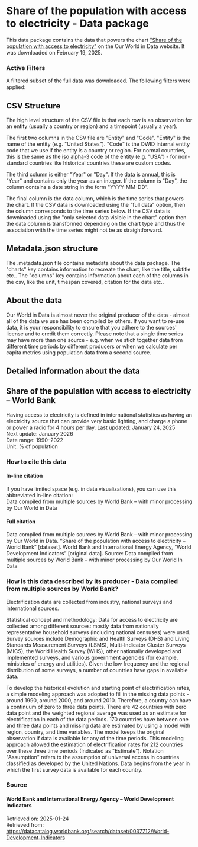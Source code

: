 # Share of the population with access to electricity - Data package

This data package contains the data that powers the chart ["Share of the population with access to electricity"](https://ourworldindata.org/grapher/share-of-the-population-with-access-to-electricity?v=1&csvType=full&useColumnShortNames=false) on the Our World in Data website. It was downloaded on February 19, 2025.

### Active Filters

A filtered subset of the full data was downloaded. The following filters were applied:

## CSV Structure

The high level structure of the CSV file is that each row is an observation for an entity (usually a country or region) and a timepoint (usually a year).

The first two columns in the CSV file are "Entity" and "Code". "Entity" is the name of the entity (e.g. "United States"). "Code" is the OWID internal entity code that we use if the entity is a country or region. For normal countries, this is the same as the [iso alpha-3](https://en.wikipedia.org/wiki/ISO_3166-1_alpha-3) code of the entity (e.g. "USA") - for non-standard countries like historical countries these are custom codes.

The third column is either "Year" or "Day". If the data is annual, this is "Year" and contains only the year as an integer. If the column is "Day", the column contains a date string in the form "YYYY-MM-DD".

The final column is the data column, which is the time series that powers the chart. If the CSV data is downloaded using the "full data" option, then the column corresponds to the time series below. If the CSV data is downloaded using the "only selected data visible in the chart" option then the data column is transformed depending on the chart type and thus the association with the time series might not be as straightforward.

## Metadata.json structure

The .metadata.json file contains metadata about the data package. The "charts" key contains information to recreate the chart, like the title, subtitle etc.. The "columns" key contains information about each of the columns in the csv, like the unit, timespan covered, citation for the data etc..

## About the data

Our World in Data is almost never the original producer of the data - almost all of the data we use has been compiled by others. If you want to re-use data, it is your responsibility to ensure that you adhere to the sources' license and to credit them correctly. Please note that a single time series may have more than one source - e.g. when we stich together data from different time periods by different producers or when we calculate per capita metrics using population data from a second source.

## Detailed information about the data


## Share of the population with access to electricity – World Bank
Having access to electricity is defined in international statistics as having an electricity source that can provide very basic lighting, and charge a phone or power a radio for 4 hours per day.
Last updated: January 24, 2025  
Next update: January 2026  
Date range: 1990–2022  
Unit: % of population  


### How to cite this data

#### In-line citation
If you have limited space (e.g. in data visualizations), you can use this abbreviated in-line citation:  
Data compiled from multiple sources by World Bank – with minor processing by Our World in Data

#### Full citation
Data compiled from multiple sources by World Bank – with minor processing by Our World in Data. “Share of the population with access to electricity – World Bank” [dataset]. World Bank and International Energy Agency, “World Development Indicators” [original data].
Source: Data compiled from multiple sources by World Bank – with minor processing by Our World In Data

### How is this data described by its producer - Data compiled from multiple sources by World Bank?
Electrification data are collected from industry, national surveys and international sources.

Statistical concept and methodology: Data for access to electricity are collected among different sources: mostly data from nationally representative household surveys (including national censuses) were used. Survey sources include Demographic and Health Surveys (DHS) and Living Standards Measurement Surveys (LSMS), Multi-Indicator Cluster Surveys (MICS), the World Health Survey (WHS), other nationally developed and implemented surveys, and various government agencies (for example, ministries of energy and utilities). Given the low frequency and the regional distribution of some surveys, a number of countries have gaps in available data.

To develop the historical evolution and starting point of electrification rates, a simple modeling approach was adopted to fill in the missing data points - around 1990, around 2000, and around 2010. Therefore, a country can have a continuum of zero to three data points. There are 42 countries with zero data point and the weighted regional average was used as an estimate for electrification in each of the data periods. 170 countries have between one and three data points and missing data are estimated by using a model with region, country, and time variables. The model keeps the original observation if data is available for any of the time periods. This modeling approach allowed the estimation of electrification rates for 212 countries over these three time periods (Indicated as \"Estimate\"). Notation \"Assumption\" refers to the assumption of universal access in countries classified as developed by the United Nations. Data begins from the year in which the first survey data is available for each country.

### Source

#### World Bank and International Energy Agency – World Development Indicators
Retrieved on: 2025-01-24  
Retrieved from: https://datacatalog.worldbank.org/search/dataset/0037712/World-Development-Indicators  


    